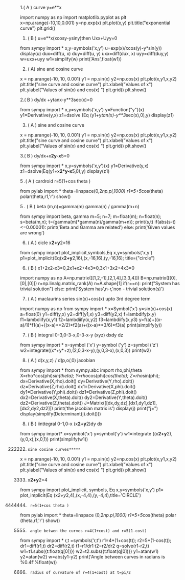 1.( A )  curve y=e**x

import numpy as np
import matplotlib.pyplot as plt
x=np.arange(-10,10,0.001)
y=np.exp(x)
plt.plot(x,y)
plt.title("exponential curve")
plt.grid()


1. ( B ) u=e**x(xcosy-ysiny)then Uxx+Uyy=0

from sympy import *
x,y=symbols('x,y')
u=exp(x)*(x*cos(y)-y*sin(y))
display(u)
dux=diff(u, x)
duy=diff(u, y)
uxx=diff(dux, x)
uyy=diff(duy,y)
w=uxx+uyy
w1=simplify(w)
print('Ans',float(w1))


2. ( A)  sine and cosine curve

x = np.arange(-10, 10, 0.001)
y1 = np.sin(x)
y2=np.cos(x)
plt.plot(x,y1,x,y2)
plt.title("sine curve and cosine curve")
plt.xlabel("Values of x")
plt.ylabel("Values of sin(x) and cos(x) ")
plt.grid()
plt.show()


2.( B )    dy/dx +ytanx-y**3sec(x)=0

from sympy import *
x,y=symbols('x,y')
y=Function("y")(x)
y1=Derivative(y,x)
z1=dsolve (Eq (y1+y*tan(x)-y**3*sec(x),0),y)
display(z1)



3. ( A )     sine and cosine curve

x = np.arange(-10, 10, 0.001)
y1 = np.sin(x)
y2=np.cos(x)
plt.plot(x,y1,x,y2)
plt.title("sine curve and cosine curve")
plt.xlabel("Values of x")
plt.ylabel("Values of sin(x) and cos(x) ")
plt.grid()
plt.show()



3.( B )     dy/dx+x**2y-x**5=0

from sympy import *
x,y=symbols('x,y')(x)
y1=Derivative(y,x)
z1=dsolve(Eq(y1+x**2*y-x**5,0),y)
display(z1)



5 .( A )  cardroid r=5(1+cos theta )

from pylab import *
theta=linspace(0,2*np.pi,1000)
r1=5+5*cos(theta)
polar(theta,r1,'r')
show()



5 . ( B )   beta (m,n)=gamma(m) gamma(n) / gamma(m+n)

from sympy import beta, gamma
m=5;
n=7;
m=float(m);
n=float(n);
s=beta(m,n);
t=(gamma(m)*gamma(n)/gamma(m+n));
print(s,t)
if(abs(s-t)<=0.00001):
    print('Beta and Gamma are related')
else:
    print('Given values are wrong')




6. ( A )   cicle x**2+y**2=16

from sympy import plot_implicit,symbols,Eq
x,y=symbols('x,y')
p1=plot_implicit(Eq(x**2+y**2,16),(x,-16,16),(y,-16,16);
title=("circle")


6. ( B )     x1+2x2-x3=0,2x1+x2+4x3=0,3x1+3x2+4x3=0

import numpy as np
A=np.matrix([[1,2,-1],[2,1,4],[3,3,4]])
B=np.matrix([[0],[0],[0]])
r=np.linalg.matrix_rank(A)
n=A.shape[1]
if(r==n):
    print("System has trivial solution")
else:
    print('System has',n-r,'non - trivial solution(s)')


7. ( A )       maclaurins series sin(x)+cos(x) upto 3rd degree term

import numpy as np
from sympy import *
x=Symbol('x')
y=sin(x)+cos(x)
a=float(0)
y1=diff(y,x)
y2=diff(y1,x)
y3=diff(y2,x)
f=lambdify(x,y)
f1=lambdiify(x,y1)
f2=lambdiify(x,y2)
f3=lambdiify(x,y3)
y=f(a)+((x-a)/1)*f1(a)+((x-a)**2/2)*f2(a)+((x-a)**3/6)*f3(a)
print(simplify(y))



7. ( B )       integral 0-3,0-3-x,0-3-x-y (xyz) dxdy dz

from sympy import *
x=symbol ('x')
y=symbol ('y')
z=symbol ('z')
w2=integrate((x*+y*+z),(2,0,3-x-y),(y,0,3-x),(x,0,3))
print(w2)





8. ( A )      d(x,y,z) / d(p,o/,0) jacobian

from sympy import *
from sympy.abc import rho,phi,theta
X=rho*cos(phi)*sin(theta);
Y=rho*cos(phi)*cos(theta);
Z=rho*sin(phi);
dx=Derivative(X,rho).doit()
dy=Derivative(Y,rho).doit()
dz=Derivative(Z,rho).doit()
dx1=Derivative(X,phi).doit()
dy1=Derivative(Y,phi).doit()
dz1=Derivative(Z,phi).doit()
dx2=Derivative(X,theta).doit()
dy2=Derivative(Y,theta).doit()
dz2=Derivative(Z,theta).doit()
J=Matrix([[dx,dy,dz],[dx1,dy1,dz1],[dx2,dy2,dz2]])
print('the jacobian matrix is')
display(j)
print("j=")
display(simplify(Determinant(j).doit()))



8. ( B )        iinttegral 0-1,0-x (x**2+y**2)dy dx

from sympy import*
x=symbol('x')
y=symbol('y')
w1=integrate ((x**2+y**2),(y,0,x),(x,0,1))
print(simplify(w1))

































222222.     sine cosine curves*****

x = np.arange(-10, 10, 0.001)
y1 = np.sin(x)
y2=np.cos(x)
plt.plot(x,y1,x,y2)
plt.title("sine curve and cosine curve")
plt.xlabel("Values of x")
plt.ylabel("Values of sin(x) and cos(x) ")
plt.grid()
plt.show()


3333.    x**2+y**2=4

from sympy import plot_implicit, symbols, Eq
x,y=symbols('x,y')
p1= plot_implicit(Eq (x*2+y*2,4),(x,-4,4),(y,-4,4),title='CIRCLE')



4444444.      r=5(1+cos theta )

from pylab import *
theta=linspace (0,2*np.pi,1000)
r1=5+5*cos(theta)
polar (theta,r1,'r')
show()




5555.      angle betwen the curves r=4(1+cost) and r=5(1-cost)
from sympy import *
r,t =symbols('r,t')
r1=4*(1+cos(t));
r2=5*(1-cos(t));
dr1=diff(r1,t)
dr2=diff(r2,t)
t1=r1/dr1
t2=r2/dr2
q=solve(r1-r2,t)
w1=t1.subs({t:float(q[0])})
w2=t2.subs({t:float(q[0])})
y1=atan(w1)
y2=atan(w2)
w=abs(y1-y2)
print('Angle between curves in radians is %0.4f'%float(w))



6666.      radius of curvature of r=4(1+cost) at t=pi/2

